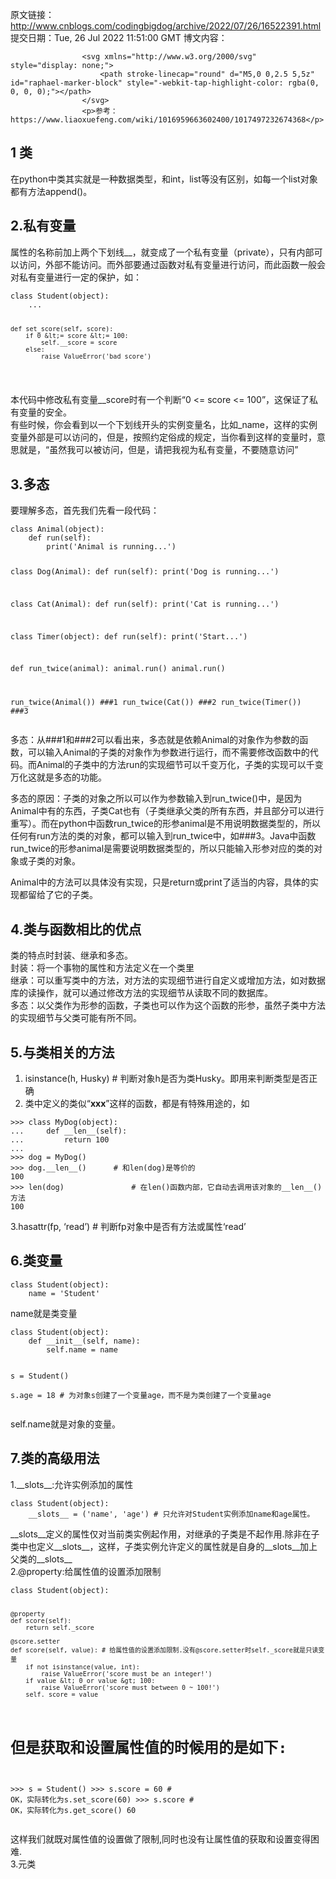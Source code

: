 原文链接：http://www.cnblogs.com/codingbigdog/archive/2022/07/26/16522391.html
提交日期：Tue, 26 Jul 2022 11:51:00 GMT
博文内容：

                    <svg xmlns="http://www.w3.org/2000/svg" style="display: none;">
                        <path stroke-linecap="round" d="M5,0 0,2.5 5,5z" id="raphael-marker-block" style="-webkit-tap-highlight-color: rgba(0, 0, 0, 0);"></path>
                    </svg>
                    <p>参考：https://www.liaoxuefeng.com/wiki/1016959663602400/1017497232674368</p> 
<h2><a id="1__1"></a>1 类</h2> 
<p>在python中类其实就是一种数据类型，和int，list等没有区别，如每一个list对象都有方法append()。</p> 
<h2><a id="2_4"></a>2.私有变量</h2> 
<p>属性的名称前加上两个下划线__，就变成了一个私有变量（private），只有内部可以访问，外部不能访问。而外部要通过函数对私有变量进行访问，而此函数一般会对私有变量进行一定的保护，如：</p> 
<pre><code>class Student(object):
    ...

    def set_score(self, score):
        if 0 &lt;= score &lt;= 100:
            self.__score = score
        else:
            raise ValueError('bad score')
</code></pre> 
<p>本代码中修改私有变量__score时有一个判断“0 &lt;= score &lt;= 100”，这保证了私有变量的安全。<br> 有些时候，你会看到以一个下划线开头的实例变量名，比如_name，这样的实例变量外部是可以访问的，但是，按照约定俗成的规定，当你看到这样的变量时，意思就是，“虽然我可以被访问，但是，请把我视为私有变量，不要随意访问”</p> 
<h2><a id="3_19"></a>3.多态</h2> 
<p>要理解多态，首先我们先看一段代码：</p> 
<pre><code>class Animal(object):
    def run(self):
        print('Animal is running...')

class Dog(Animal):
    def run(self):
        print('Dog is running...')

class Cat(Animal):
    def run(self):
        print('Cat is running...')

class Timer(object):
    def run(self):
        print('Start...')

def run_twice(animal):
    animal.run()
    animal.run()
    
run_twice(Animal())			###1
run_twice(Cat()) 				###2
run_twice(Timer())			###3
</code></pre> 
<p>多态：从###1和###2可以看出来，多态就是依赖Animal的对象作为参数的函数，可以输入Animal的子类的对象作为参数进行运行，而不需要修改函数中的代码。而Animal的子类中的方法run的实现细节可以千变万化，子类的实现可以千变万化这就是多态的功能。</p> 
<p>多态的原因：子类的对象之所以可以作为参数输入到run_twice()中，是因为Animal中有的东西，子类Cat也有（子类继承父类的所有东西，并且部分可以进行重写）。而在python中函数run_twice的形参animal是不用说明数据类型的，所以任何有run方法的类的对象，都可以输入到run_twice中，如###3。Java中函数run_twice的形参animal是需要说明数据类型的，所以只能输入形参对应的类的对象或子类的对象。</p> 
<p>Animal中的方法可以具体没有实现，只是return或print了适当的内容，具体的实现都留给了它的子类。</p> 
<h2><a id="4_52"></a>4.类与函数相比的优点</h2> 
<p>类的特点时封装、继承和多态。<br> 封装：将一个事物的属性和方法定义在一个类里<br> 继承：可以重写类中的方法，对方法的实现细节进行自定义或增加方法，如对数据库的读操作，就可以通过修改方法的实现细节从读取不同的数据库。<br> 多态：以父类作为形参的函数，子类也可以作为这个函数的形参，虽然子类中方法的实现细节与父类可能有所不同。</p> 
<h2><a id="5_58"></a>5.与类相关的方法</h2> 
<ol><li>isinstance(h, Husky) # 判断对象h是否为类Husky。即用来判断类型是否正确</li><li>类中定义的类似“<strong>xxx</strong>”这样的函数，都是有特殊用途的，如</li></ol> 
<pre><code>&gt;&gt;&gt; class MyDog(object):
...     def __len__(self):
...         return 100
...
&gt;&gt;&gt; dog = MyDog()
&gt;&gt;&gt; dog.__len__()		# 和len(dog)是等价的
100
&gt;&gt;&gt; len(dog)				# 在len()函数内部，它自动去调用该对象的__len__()方法
100
</code></pre> 
<p>3.hasattr(fp, ‘read’) # 判断fp对象中是否有方法或属性‘read’</p> 
<h2><a id="6_74"></a>6.类变量</h2> 
<pre><code>class Student(object):
    name = 'Student'
</code></pre> 
<p>name就是类变量</p> 
<pre><code>class Student(object):
    def __init__(self, name):
        self.name = name

s = Student()		
s.age = 18			# 为对象s创建了一个变量age，而不是为类创建了一个变量age
</code></pre> 
<p>self.name就是对象的变量。</p> 
<h2><a id="7_89"></a>7.类的高级用法</h2> 
<p>1.__slots__:允许实例添加的属性</p> 
<pre><code>class Student(object):
    __slots__ = ('name', 'age') # 只允许对Student实例添加name和age属性。
</code></pre> 
<p>__slots__定义的属性仅对当前类实例起作用，对继承的子类是不起作用.除非在子类中也定义__slots__，这样，子类实例允许定义的属性就是自身的__slots__加上父类的__slots__<br> 2.@property:给属性值的设置添加限制</p> 
<pre><code>class Student(object):

    @property
    def score(self):
        return self._score

    @score.setter
    def score(self, value): # 给属性值的设置添加限制.没有@score.setter时self._score就是只读变量
        if not isinstance(value, int):
            raise ValueError('score must be an integer!')
        if value &lt; 0 or value &gt; 100:
            raise ValueError('score must between 0 ~ 100!')
        self._score = value

# 但是获取和设置属性值的时候用的是如下:
&gt;&gt;&gt; s = Student()
&gt;&gt;&gt; s.score = 60 # OK，实际转化为s.set_score(60)
&gt;&gt;&gt; s.score # OK，实际转化为s.get_score()
60
</code></pre> 
<p>这样我们就既对属性值的设置做了限制,同时也没有让属性值的获取和设置变得困难.<br> 3.元类</p>
                